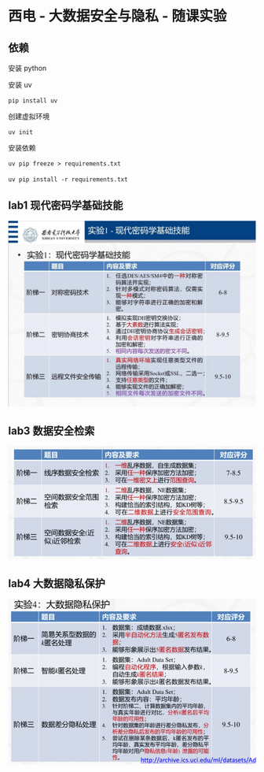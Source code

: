 # 西电 - 大数据安全与隐私 - 随课实验

## 依赖

安装 python

安装 uv

    pip install uv

创建虚拟环境

    uv init

安装依赖

    uv pip freeze > requirements.txt

    uv pip install -r requirements.txt

## lab1 现代密码学基础技能

![](/img/lab1.png)

## lab3 数据安全检索

![](/img/lab3.png)

## lab4 大数据隐私保护

![](/img/lab4.png)

